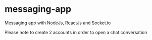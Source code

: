 # messaging-app
Messaging app with NodeJs, ReactJs and Socket.io


Please note to create 2 accounts in order to open a chat conversation
